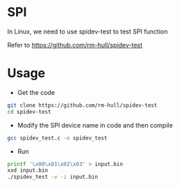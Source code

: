 # SPI

In Linux, we need to use spidev-test to test SPI function

Refer to https://github.com/rm-hull/spidev-test

# Usage

* Get the code

```bash
git clone https://github.com/rm-hull/spidev-test
cd spidev-test
```

* Modify the SPI device name in code and then compile

```bash
gcc spidev_test.c -o spidev_test
```

* Run

```bash
printf '\x00\x01\x02\x03' > input.bin
xxd input.bin
./spidev_test -v -i input.bin
```
